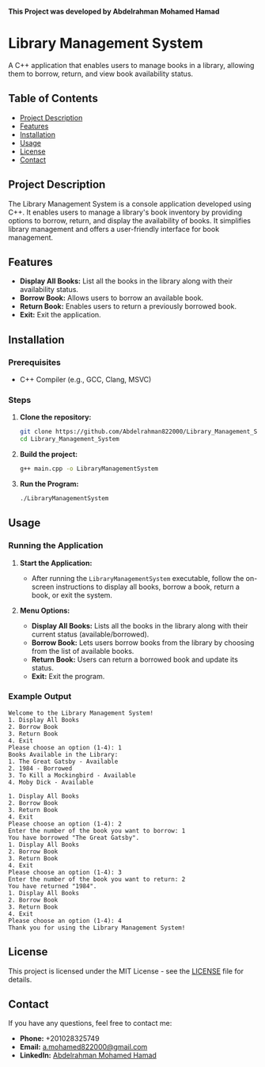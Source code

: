 **This Project was developed by Abdelrahman Mohamed Hamad**

# Library Management System

A C++ application that enables users to manage books in a library, allowing them to borrow, return, and view book availability status.

## Table of Contents
- [Project Description](#project-description)
- [Features](#features)
- [Installation](#installation)
- [Usage](#usage)
- [License](#license)
- [Contact](#contact)

## Project Description

The Library Management System is a console application developed using C++. It enables users to manage a library's book inventory by providing options to borrow, return, and display the availability of books. It simplifies library management and offers a user-friendly interface for book management.

## Features

- **Display All Books:** List all the books in the library along with their availability status.
- **Borrow Book:** Allows users to borrow an available book.
- **Return Book:** Enables users to return a previously borrowed book.
- **Exit:** Exit the application.

## Installation

### Prerequisites

- C++ Compiler (e.g., GCC, Clang, MSVC)

### Steps

1. **Clone the repository:**
    ```bash
    git clone https://github.com/Abdelrahman822000/Library_Management_System.git
    cd Library_Management_System
    ```

2. **Build the project:**
    ```bash
    g++ main.cpp -o LibraryManagementSystem
    ```

3. **Run the Program:**
    ```bash
    ./LibraryManagementSystem
    ```

## Usage

### Running the Application

1. **Start the Application:**
    - After running the `LibraryManagementSystem` executable, follow the on-screen instructions to display all books, borrow a book, return a book, or exit the system.

2. **Menu Options:**
    - **Display All Books:** Lists all the books in the library along with their current status (available/borrowed).
    - **Borrow Book:** Lets users borrow books from the library by choosing from the list of available books.
    - **Return Book:** Users can return a borrowed book and update its status.
    - **Exit:** Exit the program.

### Example Output

```
Welcome to the Library Management System!
1. Display All Books
2. Borrow Book
3. Return Book
4. Exit
Please choose an option (1-4): 1
Books Available in the Library:
1. The Great Gatsby - Available
2. 1984 - Borrowed
3. To Kill a Mockingbird - Available
4. Moby Dick - Available

1. Display All Books
2. Borrow Book
3. Return Book
4. Exit
Please choose an option (1-4): 2
Enter the number of the book you want to borrow: 1
You have borrowed "The Great Gatsby".
1. Display All Books
2. Borrow Book
3. Return Book
4. Exit
Please choose an option (1-4): 3
Enter the number of the book you want to return: 2
You have returned "1984".
1. Display All Books
2. Borrow Book
3. Return Book
4. Exit
Please choose an option (1-4): 4
Thank you for using the Library Management System!
```

## License

This project is licensed under the MIT License - see the [LICENSE](LICENSE) file for details.

## Contact

If you have any questions, feel free to contact me:
- **Phone:** +201028325749
- **Email:** a.mohamed822000@gmail.com
- **LinkedIn:** [Abdelrahman Mohamed Hamad](https://www.linkedin.com/in/abdelrahman-mohamed-a1956b247/)